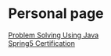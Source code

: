 # Personal page

[Problem Solving Using Java](ProblemSolvingUsingJava/ProblemSolvingUsingJava.md)  
[Spring5 Certification](Spring5Ceritifcation/Spring5Ceritifcation.md)
